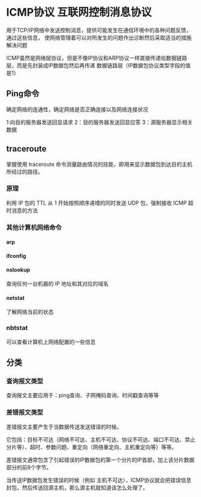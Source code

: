 # ICMP协议 互联网控制消息协议

用于TCP/IP网络中发送控制消息，提供可能发生在通信环境中的各种问题反馈，通过这些信息，
使网络管理着可以对所发生的问题作出诊断然后采取适当的措施解决问题

ICMP虽然是网络层协议，但是不像IP协议和ARP协议一样直接传递给数据链路层，而是先封装成IP数据包然后再传递
数据链路层（IP数据包协议类型字段的值是1）

## Ping命令
确定网络的连通性，确定网络是否正确连接以及网络连接状况

1:向目的服务器发送回显请求
2：目的服务器发送回显应答
3：源服务器显示相关数据

## traceroute

掌握使用 traceroute 命令测量路由情况的技能，即用来显示数据包到达目的主机所经过的路径。

### 原理
利用 IP 包的 TTL 从 1 开始按照顺序递增的同时发送 UDP 包，强制接收 ICMP 超时消息的方法

### 其他计算机网络命令

#### arp

#### ifconfig

#### nslookup
查询任何一台机器的 IP 地址和其对应的域名

#### netstat
了解网络当前的状态
### nbtstat
可以查看计算机上网络配置的一些信息

## 分类

### 查询报文类型
查询报文主要应用于：ping查询、子网掩码查询、时间戳查询等等

### 差错报文类型
差错报文主要产生于当数据传送发送错误的时候。

它包括：目标不可达（网络不可达、主机不可达、协议不可达、端口不可达、禁止分片等）、超时、参数问题、重定向（网络重定向、主机重定向等）等等。

差错报文通常包含了引起错误的IP数据包的第一个分片的IP首部，加上该分片数据部分的前8个字节。

当传送IP数据包发生错误的时候（例如 主机不可达），ICMP协议就会把错误信息封包，然后传送回源主机，那么源主机就知道该怎么处理了。
